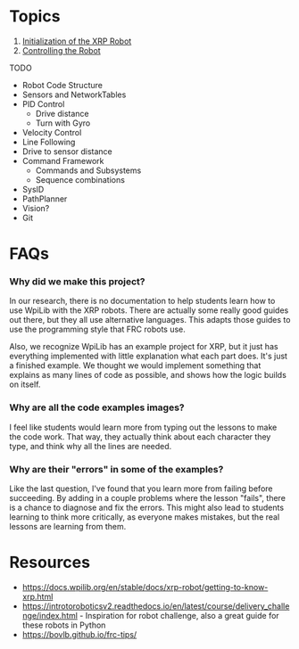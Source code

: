 # Topics

1. [Initialization of the XRP Robot](<initialization.md>)
2. [Controlling the Robot](<control-robot.md>)

TODO
* Robot Code Structure
* Sensors and NetworkTables
* PID Control
  * Drive distance
  * Turn with Gyro
* Velocity Control
* Line Following
* Drive to sensor distance
* Command Framework
  * Commands and Subsystems
  * Sequence combinations
* SysID
* PathPlanner
* Vision?
* Git

# FAQs
### Why did we make this project?
In our research, there is no documentation to help students learn how to use WpiLib with the XRP robots.  There are actually some really good guides out there, but they all use alternative languages.  This adapts those guides to use the programming style that FRC robots use.

Also, we recognize WpiLib has an example project for XRP, but it just has everything implemented with little explanation what each part does.  It's just a finished example.  We thought we would implement something that explains as many lines of code as possible, and shows how the logic builds on itself.

### Why are all the code examples images?
I feel like students would learn more from typing out the lessons to make the code work.  That way, they actually think about each character they type, and think why all the lines are needed.

### Why are their "errors" in some of the examples?
Like the last question, I've found that you learn more from failing before succeeding.  By adding in a couple problems where the lesson "fails", there is a chance to diagnose and fix the errors.  This might also lead to students learning to think more critically, as everyone makes mistakes, but the real lessons are learning from them.

# Resources
* https://docs.wpilib.org/en/stable/docs/xrp-robot/getting-to-know-xrp.html
* https://introtoroboticsv2.readthedocs.io/en/latest/course/delivery_challenge/index.html - Inspiration for robot challenge, also a great guide for these robots in Python
* https://bovlb.github.io/frc-tips/